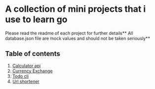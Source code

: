 # A collection of mini projects that i use to learn go

Please read the readme of each project for further details**
All database.json file are mock values and should not be taken seriously**

## Table of contents

1. [Calculator api](./calculator_api/)
1. [Currency Exchange](./go_currency_exchange/)
1. [Todo cli](./go_todos/readme.md)
1. [Url shortener](./go_urlshortener/)
